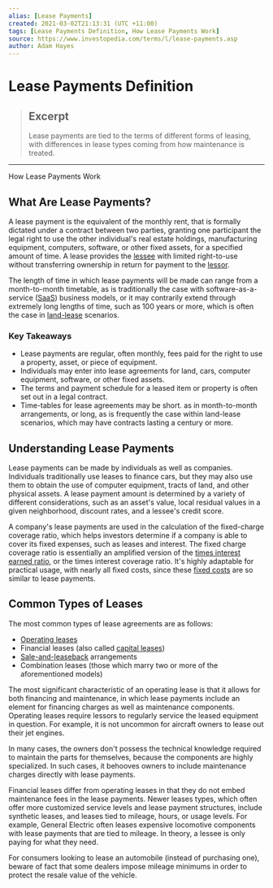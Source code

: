 ```yaml
---
alias: [Lease Payments]
created: 2021-03-02T21:13:31 (UTC +11:00)
tags: [Lease Payments Definition, How Lease Payments Work]
source: https://www.investopedia.com/terms/l/lease-payments.asp
author: Adam Hayes
---
```


# Lease Payments Definition

> ## Excerpt
> Lease payments are tied to the terms of different forms of leasing, with differences in lease types coming from how maintenance is treated.

---

How Lease Payments Work
## What Are Lease Payments?

A lease payment is the equivalent of the monthly rent, that is formally dictated under a contract between two parties, granting one participant the legal right to use the other individual's real estate holdings, manufacturing equipment, computers, software, or other fixed assets, for a specified amount of time. A lease provides the [lessee](https://www.investopedia.com/terms/l/lessee.asp) with limited right-to-use without transferring ownership in return for payment to the [lessor](https://www.investopedia.com/terms/l/lessor.asp).

The length of time in which lease payments will be made can range from a month-to-month timetable, as is traditionally the case with software-as-a-service ([SaaS](https://www.investopedia.com/terms/s/software-as-a-service-saas.asp)) business models, or it may contrarily extend through extremely long lengths of time, such as 100 years or more, which is often the case in [land-lease](https://www.investopedia.com/terms/l/land_lease_option.asp) scenarios.

### Key Takeaways

-   Lease payments are regular, often monthly, fees paid for the right to use a property, asset, or piece of equipment.
-   Individuals may enter into lease agreements for land, cars, computer equipment, software, or other fixed assets.
-   The terms and payment schedule for a leased item or property is often set out in a legal contract.
-   Time-tables for lease agreements may be short. as in month-to-month arrangements, or long, as is frequently the case within land-lease scenarios, which may have contracts lasting a century or more.

## Understanding Lease Payments

Lease payments can be made by individuals as well as companies. Individuals traditionally use leases to finance cars, but they may also use them to obtain the use of computer equipment, tracts of land, and other physical assets. A lease payment amount is determined by a variety of different considerations, such as an asset's value, local residual values in a given neighborhood, discount rates, and a lessee's credit score.

A company's lease payments are used in the calculation of the fixed-charge coverage ratio, which helps investors determine if a company is able to cover its fixed expenses, such as leases and interest. The fixed charge coverage ratio is essentially an amplified version of the [times interest earned ratio](https://www.investopedia.com/terms/t/tie.asp), or the times interest coverage ratio. It's highly adaptable for practical usage, with nearly all fixed costs, since these [fixed costs](https://www.investopedia.com/ask/answers/032515/what-difference-between-variable-cost-and-fixed-cost-economics.asp) are so similar to lease payments.

## Common Types of Leases

The most common types of lease agreements are as follows:

-   [Operating leases](https://www.investopedia.com/terms/o/operatinglease.asp)
-   Financial leases (also called [capital leases](https://www.investopedia.com/terms/c/capitallease.asp))
-   [Sale-and-leaseback](https://www.investopedia.com/terms/l/leaseback.asp) arrangements
-   Combination leases (those which marry two or more of the aforementioned models)

The most significant characteristic of an operating lease is that it allows for both financing and maintenance, in which lease payments include an element for financing charges as well as maintenance components. Operating leases require lessors to regularly service the leased equipment in question. For example, it is not uncommon for aircraft owners to lease out their jet engines.

In many cases, the owners don't possess the technical knowledge required to maintain the parts for themselves, because the components are highly specialized. In such cases, it behooves owners to include maintenance charges directly with lease payments.

Financial leases differ from operating leases in that they do not embed maintenance fees in the lease payments. Newer leases types, which often offer more customized service levels and lease payment structures, include synthetic leases, and leases tied to mileage, hours, or usage levels. For example, General Electric often leases expensive locomotive components with lease payments that are tied to mileage. In theory, a lessee is only paying for what they need.

For consumers looking to lease an automobile (instead of purchasing one), beware of fact that some dealers impose mileage minimums in order to protect the resale value of the vehicle.

